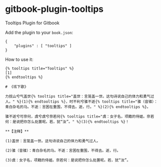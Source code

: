# gitbook-plugin-tooltips

Tooltips Plugin for Gitbook

Add the plugin to your `book.json`:

```
{
	"plugins" : [ "tooltips" ]
}		
```

How to use it:

```
{% tooltips title="Tooltips" %}
[1]
{% endtooltips %}
```

```
# 《垓下歌》

力拔山兮气盖世{% tooltips title="盖世：言笼盖一世。这句诗说自己的体力和勇气过人。" %}(1){% endtooltips %}，时不利兮骓不逝{% tooltips title="骓（音锥）：青白杂毛的马。不逝：言困在重围，不得去。逝，行。" %}(2){% endtooltips %}。

骓不逝兮可奈何，虞兮虞兮奈若何{% tooltips title="虞：女子名，项籍的侍姬。奈若何：是说把你怎么处置呢。若，犹“汝”。" %}(3){% endtooltips %}！

**【注释】**

(1)盖世：言笼盖一世。这句诗说自己的体力和勇气过人。

(2)骓（音锥）：青白杂毛的马。不逝：言困在重围，不得去。逝，行。

(3)虞：女子名，项籍的侍姬。奈若何：是说把你怎么处置呢。若，犹“汝”。
```

